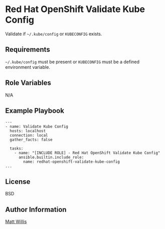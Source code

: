 Red Hat OpenShift Validate Kube Config
=========

Validate if `~/.kube/config` or `KUBECONFIG` exists.

Requirements
------------

`~/.kube/config` must be present or `KUBECONFIG` must be a defined environment variable.

Role Variables
--------------

N/A

Example Playbook
----------------

    ---
    - name: Validate Kube Config
      hosts: localhost
      connection: local
      gather_facts: false

      tasks:
        - name: "[INCLUDE ROLE] - Red Hat OpenShift Validate Kube Config"
          ansible.builtin.include_role:
            name: redhat-openshift-validate-kube-config
    ...

License
-------

BSD

Author Information
------------------

[Matt Willis](https://github.com/matthew-willis-redhat)
